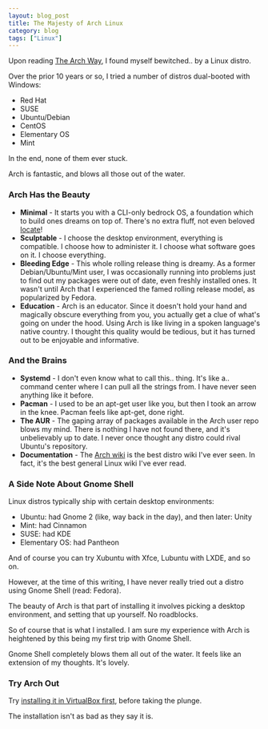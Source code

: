 ```yaml
---
layout: blog_post
title: The Majesty of Arch Linux
category: blog
tags: ["Linux"]
---
```


Upon reading [The Arch Way](https://wiki.archlinux.org/index.php/Arch_Linux), I found myself bewitched.. by a Linux distro.

Over the prior 10 years or so, I tried a number of distros dual-booted with Windows:

- Red Hat
- SUSE
- Ubuntu/Debian
- CentOS
- Elementary OS
- Mint

In the end, none of them ever stuck.

Arch is fantastic, and blows all those out of the water.

### Arch Has the Beauty

- **Minimal** - It starts you with a CLI-only bedrock OS, a foundation which to build ones dreams on top of. There's no extra fluff, not even beloved [locate](http://linux.die.net/man/1/locate)!
- **Sculptable** - I choose the desktop environment, everything is compatible. I choose how to administer it. I choose what software goes on it. I choose everything.
- **Bleeding Edge** - This whole rolling release thing is dreamy. As a former Debian/Ubuntu/Mint user, I was occasionally running into problems just to find out my packages were out of date, even freshly installed ones. It wasn't until Arch that I experienced the famed rolling release model, as popularized by Fedora.
- **Education** - Arch is an educator. Since it doesn't hold your hand and magically obscure everything from you, you actually get a clue of what's going on under the hood. Using Arch is like living in a spoken language's native country. I thought this quality would be tedious, but it has turned out to be enjoyable and informative.

### And the Brains

- **Systemd** - I don't even know what to call this.. thing. It's like a.. command center where I can pull all the strings from. I have never seen anything like it before.
- **Pacman** - I used to be an apt-get user like you, but then I took an arrow in the knee. Pacman feels like apt-get, done right.
- **The AUR** - The gaping array of packages available in the Arch user repo blows my mind. There is nothing I have not found there, and it's unbelievably up to date. I never once thought any distro could rival Ubuntu's repository.
- **Documentation** - The [Arch wiki](https://wiki.archlinux.org/) is the best distro wiki I've ever seen. In fact, it's the best general Linux wiki I've ever read.

### A Side Note About Gnome Shell

Linux distros typically ship with certain desktop environments:

- Ubuntu: had Gnome 2 (like, way back in the day), and then later: Unity
- Mint: had Cinnamon
- SUSE: had KDE
- Elementary OS: had Pantheon

And of course you can try Xubuntu with Xfce, Lubuntu with LXDE, and so on.

However, at the time of this writing, I have never really tried out a distro using Gnome Shell (read: Fedora).

The beauty of Arch is that part of installing it involves picking a desktop environment, and setting that up yourself. No roadblocks.

So of course that is what I installed. I am sure my experience with Arch is heightened by this being my first trip with Gnome Shell.

Gnome Shell completely blows them all out of the water. It feels like an extension of my thoughts. It's lovely.

### Try Arch Out

Try <a href="/blog/install-arch-linux-on-virtualbox">installing it in VirtualBox first</a>, before taking the plunge.

The installation isn't as bad as they say it is.
